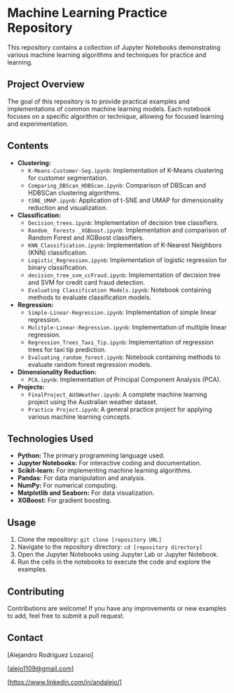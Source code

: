 # Machine Learning Practice Repository

This repository contains a collection of Jupyter Notebooks demonstrating various machine learning algorithms and techniques for practice and learning.

## Project Overview

The goal of this repository is to provide practical examples and implementations of common machine learning models. Each notebook focuses on a specific algorithm or technique, allowing for focused learning and experimentation.

## Contents

* **Clustering:**
    * `K-Means-Customer-Seg.ipynb`: Implementation of K-Means clustering for customer segmentation.
    * `Comparing_DBScan_HDBScan.ipynb`: Comparison of DBScan and HDBSCan clustering algorithms.
    * `tSNE_UMAP.ipynb`: Application of t-SNE and UMAP for dimensionality reduction and visualization.
* **Classification:**
    * `Decision_trees.ipynb`: Implementation of decision tree classifiers.
    * `Random_ Forests _XGBoost.ipynb`: Implementation and comparison of Random Forest and XGBoost classifiers.
    * `KNN_Classification.ipynb`: Implementation of K-Nearest Neighbors (KNN) classification.
    * `Logistic_Regression.ipynb`: Implementation of logistic regression for binary classification.
    * `decision_tree_svm_ccFraud.ipynb`: Implementation of decision tree and SVM for credit card fraud detection.
    * `Evaluating Classification Models.ipynb`: Notebook containing methods to evaluate classification models.
* **Regression:**
    * `Simple-Linear-Regression.ipynb`: Implementation of simple linear regression.
    * `Mulitple-Linear-Regression.ipynb`: Implementation of multiple linear regression.
    * `Regression_Trees_Taxi_Tip.ipynb`: Implementation of regression trees for taxi tip prediction.
    * `Evaluating_random_forest.ipynb`: Notebook containing methods to evaluate random forest regression models.
* **Dimensionality Reduction:**
    * `PCA.ipynb`: Implementation of Principal Component Analysis (PCA).
* **Projects:**
    * `FinalProject_AUSWeather.ipynb`: A complete machine learning project using the Australian weather dataset.
    * `Practice Project.ipynb`: A general practice project for applying various machine learning concepts.

## Technologies Used

* **Python:** The primary programming language used.
* **Jupyter Notebooks:** For interactive coding and documentation.
* **Scikit-learn:** For implementing machine learning algorithms.
* **Pandas:** For data manipulation and analysis.
* **NumPy:** For numerical computing.
* **Matplotlib and Seaborn:** For data visualization.
* **XGBoost:** For gradient boosting.

## Usage

1.  Clone the repository: `git clone [repository URL]`
2.  Navigate to the repository directory: `cd [repository directory]`
3.  Open the Jupyter Notebooks using Jupyter Lab or Jupyter Notebook.
4.  Run the cells in the notebooks to execute the code and explore the examples.

## Contributing

Contributions are welcome! If you have any improvements or new examples to add, feel free to submit a pull request.

## Contact

[Alejandro Rodriguez Lozano]

[alejo1109@gmail.com]

[https://www.linkedin.com/in/andalejo/]

